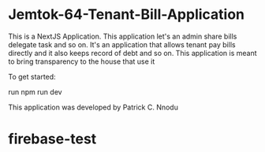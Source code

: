 # Jemtok-64-Tenant-Bill-Application

This is a NextJS Application.  This application let's an admin share bills delegate task and so on.
It's an application that allows tenant pay bills directly and it also keeps record of debt and so on.
This application is meant to bring transparency to the house that use it

To get started:

run npm run dev

This application was developed by Patrick C. Nnodu
# firebase-test
